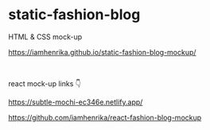 # static-fashion-blog

 HTML & CSS mock-up

https://iamhenrika.github.io/static-fashion-blog-mockup/

<br />

react mock-up links 👇

https://subtle-mochi-ec346e.netlify.app/

https://github.com/iamhenrika/react-fashion-blog-mockup
